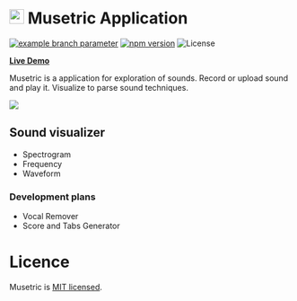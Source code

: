 # <img src="https://user-images.githubusercontent.com/7475599/87945559-1c49ec80-cacb-11ea-8f24-42c0738d1dcd.png" width="26" height="26"> Musetric Application

[![example branch parameter](https://github.com/popelenkow/Musetric/actions/workflows/musetric-app.yml/badge.svg?branch=develop)](https://github.com/popelenkow/Musetric/actions/workflows/musetric.yml)
[![npm version](https://img.shields.io/npm/v/musetric-app)](https://www.npmjs.com/package/musetric-app)
![License](https://img.shields.io/github/license/popelenkow/musetric)

[**Live Demo**](https://popelenkow.github.io/Musetric)

Musetric is a application for exploration of sounds. Record or upload sound and play it. Visualize to parse sound techniques.

<img src="https://user-images.githubusercontent.com/7475599/118389995-f3e13f00-b656-11eb-8e7b-e6957948a482.png">

## Sound visualizer

- Spectrogram
- Frequency
- Waveform

### Development plans

- Vocal Remover
- Score and Tabs Generator

# Licence

Musetric is [MIT licensed](licence.txt).